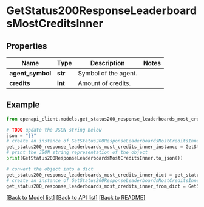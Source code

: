 # GetStatus200ResponseLeaderboardsMostCreditsInner


## Properties

Name | Type | Description | Notes
------------ | ------------- | ------------- | -------------
**agent_symbol** | **str** | Symbol of the agent. | 
**credits** | **int** | Amount of credits. | 

## Example

```python
from openapi_client.models.get_status200_response_leaderboards_most_credits_inner import GetStatus200ResponseLeaderboardsMostCreditsInner

# TODO update the JSON string below
json = "{}"
# create an instance of GetStatus200ResponseLeaderboardsMostCreditsInner from a JSON string
get_status200_response_leaderboards_most_credits_inner_instance = GetStatus200ResponseLeaderboardsMostCreditsInner.from_json(json)
# print the JSON string representation of the object
print(GetStatus200ResponseLeaderboardsMostCreditsInner.to_json())

# convert the object into a dict
get_status200_response_leaderboards_most_credits_inner_dict = get_status200_response_leaderboards_most_credits_inner_instance.to_dict()
# create an instance of GetStatus200ResponseLeaderboardsMostCreditsInner from a dict
get_status200_response_leaderboards_most_credits_inner_from_dict = GetStatus200ResponseLeaderboardsMostCreditsInner.from_dict(get_status200_response_leaderboards_most_credits_inner_dict)
```
[[Back to Model list]](../README.md#documentation-for-models) [[Back to API list]](../README.md#documentation-for-api-endpoints) [[Back to README]](../README.md)


